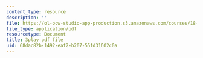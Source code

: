 ```yaml
---
content_type: resource
description: ''
file: https://ol-ocw-studio-app-production.s3.amazonaws.com/courses/18-02sc-multivariable-calculus-fall-2010/68dac82b1492eaf2b20755fd31602c0a_ImzS_gSbjK4.pdf
file_type: application/pdf
resourcetype: Document
title: 3play pdf file
uid: 68dac82b-1492-eaf2-b207-55fd31602c0a
---
```

